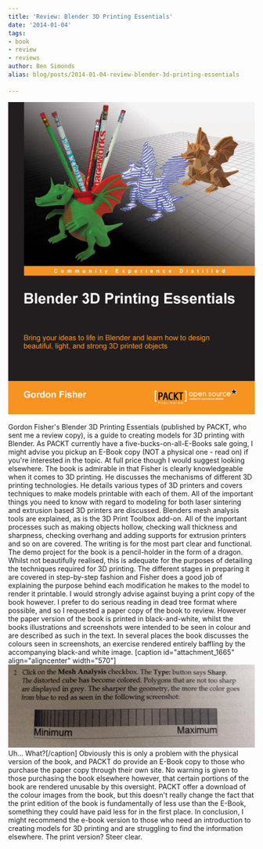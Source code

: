 ```yaml
---
title: 'Review: Blender 3D Printing Essentials'
date: '2014-01-04'
tags:
- book
- review
- reviews
author: Ben Simonds
alias: blog/posts/2014-01-04-review-blender-3d-printing-essentials

---
```


[![Blender3DPrintingEssentials_Cover](/images/old/blender3dprintingessentials_cover.png)](/images/old/blender3dprintingessentials_cover.png)

Gordon Fisher's Blender 3D Printing Essentials (published by PACKT, who sent me a review copy), is a guide to creating models for 3D printing with Blender. As PACKT currently have a five-bucks-on-all-E-Books sale going, I might advise you pickup an E-Book copy (NOT a physical one - read on) if you're interested in the topic. At full price though I would suggest looking elsewhere. The book is admirable in that Fisher is clearly knowledgeable when it comes to 3D printing. He discusses the mechanisms of different 3D printing technologies. He details various types of 3D printers and covers techniques to make models printable with each of them. All of the important things you need to know with regard to modeling for both laser sintering and extrusion based 3D printers are discussed. Blenders mesh analysis tools are explained, as is the 3D Print Toolbox add-on. All of the important processes such as making objects hollow, checking wall thickness and sharpness, checking overhang and adding supports for extrusion printers and so on are covered. The writing is for the most part clear and functional. The demo project for the book is a pencil-holder in the form of a dragon. Whilst not beautifully realised, this is adequate for the purposes of detailing the techniques required for 3D printing. The different stages in preparing it are covered in step-by-step fashion and Fisher does a good job of explaining the purpose behind each modification he makes to the model to render it printable. I would strongly advise against buying a print copy of the book however. I prefer to do serious reading in dead tree format where possible, and so I requested a paper copy of the book to review. However the paper version of the book is printed in black-and-white, whilst the books illustrations and screenshots were intended to be seen in colour and are described as such in the text. In several places the book discusses the colours seen in screenshots, an exercise rendered entirely baffling by the accompanying black-and white image. [caption id="attachment_1665" align="aligncenter" width="570"][![Um... What?](/images/old/photo-1.jpg?w=950)](/images/old/photo-1.jpg) Uh... What?[/caption] Obviously this is only a problem with the physical version of the book, and PACKT do provide an E-Book copy to those who purchase the paper copy through their own site. No warning is given to those purchasing the book elsewhere however, that certain portions of the book are rendered unusable by this oversight. PACKT offer a download of the colour images from the book, but this doesn't really change the fact that the print edition of the book is fundamentally of less use than the E-Book, something they could have paid less for in the first place. In conclusion, I might recommend the e-book version to those who need an introduction to creating models for 3D printing and are struggling to find the information elsewhere. The print version? Steer clear.


